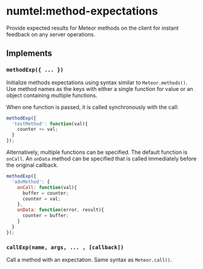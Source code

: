 # numtel:method-expectations

Provide expected results for Meteor methods on the client for instant feedback on any server operations.

## Implements

### `methodExp({ ... })`

Initialize methods expectations using syntax similar to `Meteor.methods()`. Use method names as the keys with either a single function for value or an object containing multiple functions.

When one function is passed, it is called synchronously with the call:
```javascript
methodExp({
  'testMethod': function(val){
    counter += val;
  }
});

```

Alternatively, multiple functions can be specified. The default function is `onCall`. An `onData` method can be specified that is called immediately before the original callback.
```javascript
methodExp({
  'advMethod': {
    onCall: function(val){
      buffer = counter;
      counter = val;
    },
    onData: function(error, result){
      counter = buffer;
    }
  }
});

```

### `callExp(name, args, ... , [callback])`

Call a method with an expectation. Same syntax as `Meteor.call()`.
